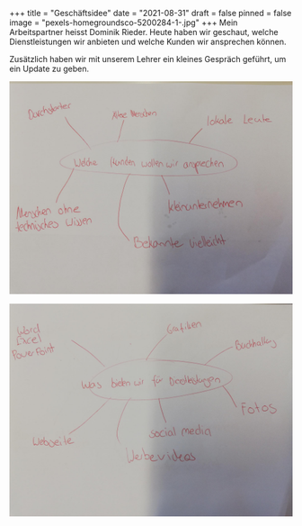 +++
title = "Geschäftsidee"
date = "2021-08-31"
draft = false
pinned = false
image = "pexels-homegroundsco-5200284-1-.jpg"
+++
Mein Arbeitspartner heisst Dominik Rieder. Heute haben wir geschaut, welche Dienstleistungen wir anbieten und welche Kunden wir ansprechen können.

Zusätzlich haben wir mit unserem Lehrer ein kleines Gespräch geführt, um ein Update zu geben. 

![](microsoftteams-image-1-.png)

![](microsoftteams-image.png)